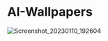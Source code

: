 # AI-Wallpapers
![Screenshot_20230110_192604](https://user-images.githubusercontent.com/128988435/227808442-eb38f79b-f245-4cc0-b931-e639ee413b86.png)
